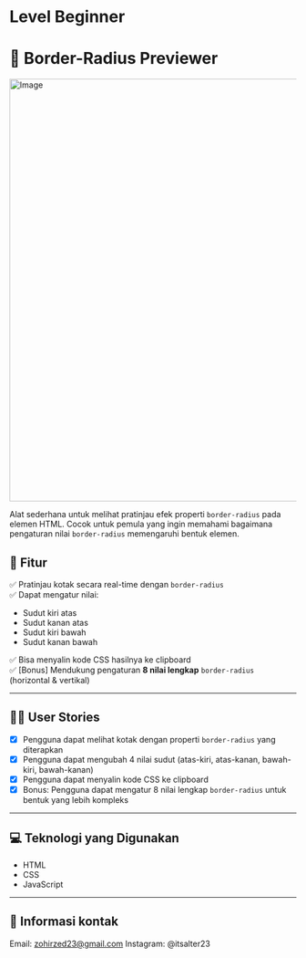 # Level Beginner
# 🎨 Border-Radius Previewer
<img width="1920" height="741" alt="Image" src="https://github.com/user-attachments/assets/a133fef8-0f98-4a91-8545-8da835e2c713" />

Alat sederhana untuk melihat pratinjau efek properti `border-radius` pada elemen HTML. Cocok untuk pemula yang ingin memahami bagaimana pengaturan nilai `border-radius` memengaruhi bentuk elemen.

## 📌 Fitur

✅ Pratinjau kotak secara real-time dengan `border-radius`  
✅ Dapat mengatur nilai:
- Sudut kiri atas
- Sudut kanan atas
- Sudut kiri bawah
- Sudut kanan bawah

✅ Bisa menyalin kode CSS hasilnya ke clipboard  
✅ [Bonus] Mendukung pengaturan **8 nilai lengkap** `border-radius` (horizontal & vertikal)

---

## 👨‍💻 User Stories

- [x] Pengguna dapat melihat kotak dengan properti `border-radius` yang diterapkan
- [x] Pengguna dapat mengubah 4 nilai sudut (atas-kiri, atas-kanan, bawah-kiri, bawah-kanan)
- [x] Pengguna dapat menyalin kode CSS ke clipboard
- [x] Bonus: Pengguna dapat mengatur 8 nilai lengkap `border-radius` untuk bentuk yang lebih kompleks

---

## 💻 Teknologi yang Digunakan

- HTML
- CSS
- JavaScript

---

## 🚀 Informasi kontak
Email: zohirzed23@gmail.com
Instagram: @itsalter23
